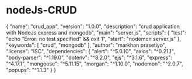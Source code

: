 # nodeJs-CRUD
{
  "name": "crud_app",
  "version": "1.0.0",
  "description": "crud application with NodeJs express and mongodb",
  "main": "server.js",
  "scripts": {
    "test": "echo \"Error: no test specified\" && exit 1",
    "start": "nodemon server.js"
  },
  "keywords": [
    "crud",
    "mongodb"
  ],
  "author": "markhan prasetiyo",
  "license": "ISC",
  "dependencies": {
    "alert": "^5.0.10",
    "axios": "^0.21.1",
    "body-parser": "^1.19.0",
    "dotenv": "^8.2.0",
    "ejs": "^3.1.6",
    "express": "^4.17.1",
    "mongoose": "^5.11.15",
    "morgan": "^1.10.0",
    "nodemon": "^2.0.7",
    "popups": "^1.1.3"
  }
}
